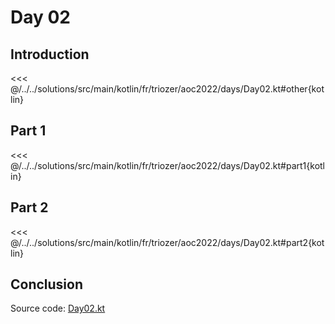 # Day 02

## Introduction

<<< @/../../solutions/src/main/kotlin/fr/triozer/aoc2022/days/Day02.kt#other{kotlin}

## Part 1

<<< @/../../solutions/src/main/kotlin/fr/triozer/aoc2022/days/Day02.kt#part1{kotlin}

## Part 2

<<< @/../../solutions/src/main/kotlin/fr/triozer/aoc2022/days/Day02.kt#part2{kotlin}

## Conclusion

Source
code: [Day02.kt](https://github.com/triozer/aoc-2022/tree/main/solutions/src/main/kotlin/fr/triozer/aoc2022/days/Day02.kt)

